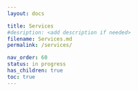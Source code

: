```yaml
---
layout: docs

title: Services
#desription: <add description if needed>
filename: Services.md
permalink: /services/

nav_order: 60
status: in progress
has_children: true
toc: true
---
```

